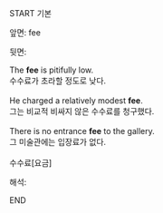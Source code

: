 START
기본

앞면:
fee


뒷면:
<div>The <strong>fee</strong> is pitifully low. </div><div><div>수수료가 초라할 정도로 낮다.</div></div><div><br></div><div><div>He charged a relatively modest <strong>fee</strong>. </div><div><div>그는 비교적 비싸지 않은 수수료를 청구했다.</div></div></div><div><br></div><div><div>There is no entrance <strong>fee</strong> to the gallery. </div><div><div>그 미술관에는 입장료가 없다.</div></div></div><div><br></div><div>수수료[요금]</div>


해석:
<!--ID: 1746614453919-->
END